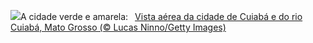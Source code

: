 ![](https://www.bing.com/th?id=OHR.CuiabaAniversary_PT-BR5141528738_UHD.jpg&w=1000)A cidade verde e amarela:&nbsp;&ensp;[Vista aérea da cidade de Cuiabá e do rio Cuiabá, Mato Grosso (© Lucas Ninno/Getty Images)](https://www.bing.com/th?id=OHR.CuiabaAniversary_PT-BR5141528738_UHD.jpg)
<br><br/>
